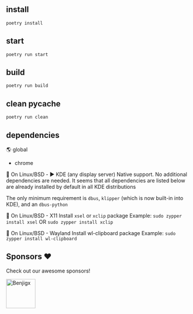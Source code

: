 ## install

``poetry install``

## start

``poetry run start``

## build

``poetry run build``

## clean __pycache__

``poetry run clean``


## dependencies

🌎 global

- chrome

🐧 On Linux/BSD - ▶️ KDE (any display server)
Native support. No additional dependencies are needed.
It seems that all dependencies are listed below are already installed by default in all KDE distributions

The only minimum requirement is ``dbus``, ``klipper`` (which is now built-in into KDE), and an ``dbus-python``

🐧 On Linux/BSD - X11
Install ``xsel`` or ``xclip`` package
Example: ``sudo zypper install xsel`` OR ``sudo zypper install xclip``

🐧 On Linux/BSD - Wayland
Install wl-clipboard package
Example: ``sudo zypper install wl-clipboard``

## Sponsors ❤️

Check out our awesome sponsors!

<a href="https://github.com/Benjigx"><img src="https://github.com/Benjigx.png" width="80px" alt="Benjigx" /></a>&nbsp;&nbsp;